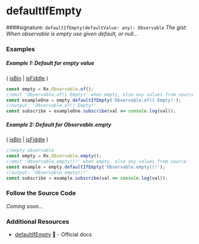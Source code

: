 # defaultIfEmpty
####signature: `defaultIfEmpty(defaultValue: any): Observable`
*The gist: When observable is empty use given default, or null...*


### Examples

##### Example 1: Default for empty value

( [jsBin](http://jsbin.com/yawumoqatu/1/edit?js,console) | [jsFiddle](https://jsfiddle.net/btroncone/8ex96cov/) )

```js
const empty = Rx.Observable.of();
//emit 'Observable.of() Empty!' when empty, else any values from source
const exampleOne = empty.defaultIfEmpty('Observable.of() Empty!');
//output: 'Observable.of() Empty!'
const subscribe = exampleOne.subscribe(val => console.log(val));
```

##### Example 2: Default for Observable.empty

( [jsBin](http://jsbin.com/kojafuvesu/1/edit?js,console) | [jsFiddle](https://jsfiddle.net/btroncone/3edw828p/) )

```js
//empty observable
const empty = Rx.Observable.empty();
//emit 'Observable.empty()!' when empty, else any values from source
const example = empty.defaultIfEmpty('Observable.empty()!');
//output: 'Observable.empty()!'
const subscribe = example.subscribe(val => console.log(val));
```

### Follow the Source Code
*Coming soon...*


### Additional Resources
* [defaultIfEmpty](http://reactivex.io/rxjs/class/es6/Observable.js~Observable.html#instance-method-defaultIfEmpty) :newspaper: - Official docs